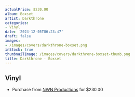 ```yaml
---
actualPrice: $230.00
album: Boxset
artist: Darkthrone
categories:
- Vinyl
date: '2024-12-05T06:23:47'
draft: false
images:
- /images/covers/darkthrone-boxset.png
inStock: true
thumbnailImage: /images/covers/darkthrone-boxset-thumb.png
title: Darkthrone - Boxset
---
```


## Vinyl
* Purchase from [NWN Productions](http://shop.nwnprod.com/index.php?route=product/product&path=75&product_id=57882&sort=pd.name&order=ASC) for $230.00
